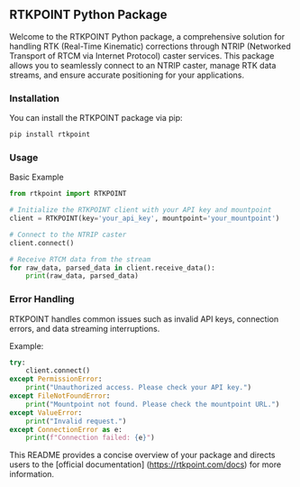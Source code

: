 ## RTKPOINT Python Package

Welcome to the RTKPOINT Python package, a comprehensive solution for handling RTK (Real-Time Kinematic) corrections through NTRIP (Networked Transport of RTCM via Internet Protocol) caster services. This package allows you to seamlessly connect to an NTRIP caster, manage RTK data streams, and ensure accurate positioning for your applications.

### Installation

You can install the RTKPOINT package via pip:
```sh
pip install rtkpoint
```

### Usage

Basic Example
```python
from rtkpoint import RTKPOINT

# Initialize the RTKPOINT client with your API key and mountpoint
client = RTKPOINT(key='your_api_key', mountpoint='your_mountpoint')

# Connect to the NTRIP caster
client.connect()

# Receive RTCM data from the stream
for raw_data, parsed_data in client.receive_data():
    print(raw_data, parsed_data)
```

### Error Handling

RTKPOINT handles common issues such as invalid API keys, connection errors, and data streaming interruptions.

Example:
```python
try:
    client.connect()
except PermissionError:
    print("Unauthorized access. Please check your API key.")
except FileNotFoundError:
    print("Mountpoint not found. Please check the mountpoint URL.")
except ValueError:
    print("Invalid request.")
except ConnectionError as e:
    print(f"Connection failed: {e}")
```

This README provides a concise overview of your package and directs users to the [official documentation] (https://rtkpoint.com/docs) for more information.